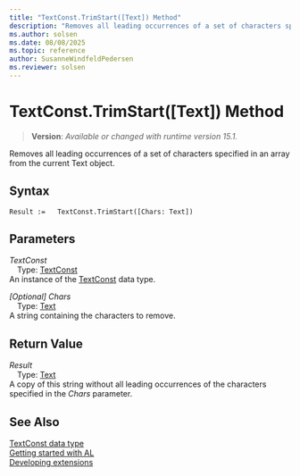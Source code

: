 ```yaml
---
title: "TextConst.TrimStart([Text]) Method"
description: "Removes all leading occurrences of a set of characters specified in an array from the current Text object."
ms.author: solsen
ms.date: 08/08/2025
ms.topic: reference
author: SusanneWindfeldPedersen
ms.reviewer: solsen
---
```

[//]: # (START>DO_NOT_EDIT)
[//]: # (IMPORTANT:Do not edit any of the content between here and the END>DO_NOT_EDIT.)
[//]: # (Any modifications should be made in the .xml files in the ModernDev repo.)
# TextConst.TrimStart([Text]) Method
> **Version**: _Available or changed with runtime version 15.1._

Removes all leading occurrences of a set of characters specified in an array from the current Text object.


## Syntax
```AL
Result :=   TextConst.TrimStart([Chars: Text])
```
## Parameters
*TextConst*  
&emsp;Type: [TextConst](textconst-data-type.md)  
An instance of the [TextConst](textconst-data-type.md) data type.  

*[Optional] Chars*  
&emsp;Type: [Text](../text/text-data-type.md)  
A string containing the characters to remove.  


## Return Value
*Result*  
&emsp;Type: [Text](../text/text-data-type.md)  
A copy of this string without all leading occurrences of the characters specified in the *Chars* parameter.


[//]: # (IMPORTANT: END>DO_NOT_EDIT)
## See Also
[TextConst data type](textconst-data-type.md)  
[Getting started with AL](../../devenv-get-started.md)  
[Developing extensions](../../devenv-dev-overview.md)